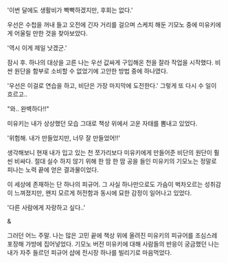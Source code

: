 '이번 달에도 생활비가 빡빡하겠지만, 후회는 없다.' 

우선은 수첩을 꺼내 들고 오전에 긴자 거리를 걸으며 스케치 해둔 기모노 중에 미유키에게 어울릴 만한 것을 찾아보았다.

'역시 이게 제일 낫겠군.' 

잠시 후. 하나의 대상을 고른 나는 우선 값싸게 구입해온 천을 잘라 작업을 시작했다.
비싼 원단을 함부로 소비할 수 없었기에 고안한 방법 중에 하나였다.

'우선은 이걸로 연습을 하고, 비단은 가장 마지막에 도전한다.' 
그렇게 또 다시 수 일이 흐르고..

"와.. 완벽하다!!" 

미유키는 내가 상상했던 모습 그대로 책상 위에서 고운 자태를 뽐내고 있었다.

'위험해. 내가 만들었지만, 너무 잘 만들었어!!' 

생각해보니 현재 내가 입고 있는 천 쪼가리보다 미유키에게 만들어준 비단의 원단이 훨씬 비싸다.
절대 실수 하지 않기 위해 한 땀 한 땀 공을 들인 미유키의 기모노는 정말로 피나는 노력 끝에 얻은 결과물이었다.

이 세상에 존재하는 단 하나의 피규어.
그 사실 하나만으로도 가슴이 벅차오르는 성취감이 느껴졌지만, 왠지 모르게 허전함과 동시에 묘한 감정이 일어나고 있었다.

'다른 사람에게 자랑하고 싶다..' 

& 

그러던 어느 주말.
나는 많은 고민 끝에 책상 위에 올려진 미유키의 피규어를 조심스레 포장해 가방에 집어넣었다.
기모노 버전 미유키에 대해 사람들의 반응이 궁금했던 나는 내가 자주 들르던 피규어 샵에 전시장 하나를 빌리기로 마음먹었다.